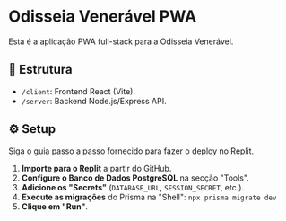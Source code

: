 # Odisseia Venerável PWA

Esta é a aplicação PWA full-stack para a Odisseia Venerável.

## 🚀 Estrutura

-   `/client`: Frontend React (Vite).
-   `/server`: Backend Node.js/Express API.

## ⚙️ Setup

Siga o guia passo a passo fornecido para fazer o deploy no Replit.

1.  **Importe para o Replit** a partir do GitHub.
2.  **Configure o Banco de Dados PostgreSQL** na secção "Tools".
3.  **Adicione os "Secrets"** (`DATABASE_URL`, `SESSION_SECRET`, etc.).
4.  **Execute as migrações** do Prisma na "Shell": `npx prisma migrate dev`
5.  **Clique em "Run"**.